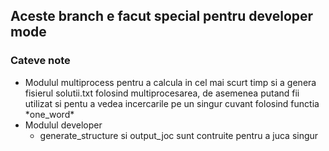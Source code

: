 <h2>Aceste branch e facut special pentru developer mode</h2>

<h3>Cateve note</h3>

<ul>
    <li>Modulul multiprocess pentru a calcula in cel mai scurt timp si a genera fisierul solutii.txt folosind multiprocesarea, de asemenea putand fii utilizat si pentu a vedea incercarile pe un singur cuvant folosind functia *one_word*</li>
    <li>Modulul developer
        <ul>
            <li>generate_structure si output_joc sunt contruite pentru a juca singur</li>
        </ul>
    </li>
</ul>
